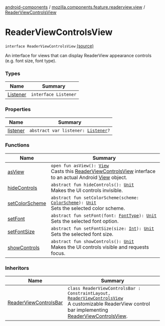 [android-components](../../index.md) / [mozilla.components.feature.readerview.view](../index.md) / [ReaderViewControlsView](./index.md)

# ReaderViewControlsView

`interface ReaderViewControlsView` [(source)](https://github.com/mozilla-mobile/android-components/blob/master/components/feature/readerview/src/main/java/mozilla/components/feature/readerview/view/ReaderViewControlsView.kt#L16)

An interface for views that can display ReaderView appearance controls (e.g. font size, font type).

### Types

| Name | Summary |
|---|---|
| [Listener](-listener/index.md) | `interface Listener` |

### Properties

| Name | Summary |
|---|---|
| [listener](listener.md) | `abstract var listener: `[`Listener`](-listener/index.md)`?` |

### Functions

| Name | Summary |
|---|---|
| [asView](as-view.md) | `open fun asView(): `[`View`](https://developer.android.com/reference/android/view/View.html)<br>Casts this [ReaderViewControlsView](./index.md) interface to an actual Android [View](https://developer.android.com/reference/android/view/View.html) object. |
| [hideControls](hide-controls.md) | `abstract fun hideControls(): `[`Unit`](https://kotlinlang.org/api/latest/jvm/stdlib/kotlin/-unit/index.html)<br>Makes the UI controls invisible. |
| [setColorScheme](set-color-scheme.md) | `abstract fun setColorScheme(scheme: `[`ColorScheme`](../../mozilla.components.feature.readerview/-reader-view-feature/-color-scheme/index.md)`): `[`Unit`](https://kotlinlang.org/api/latest/jvm/stdlib/kotlin/-unit/index.html)<br>Sets the selected color scheme. |
| [setFont](set-font.md) | `abstract fun setFont(font: `[`FontType`](../../mozilla.components.feature.readerview/-reader-view-feature/-font-type/index.md)`): `[`Unit`](https://kotlinlang.org/api/latest/jvm/stdlib/kotlin/-unit/index.html)<br>Sets the selected font option. |
| [setFontSize](set-font-size.md) | `abstract fun setFontSize(size: `[`Int`](https://kotlinlang.org/api/latest/jvm/stdlib/kotlin/-int/index.html)`): `[`Unit`](https://kotlinlang.org/api/latest/jvm/stdlib/kotlin/-unit/index.html)<br>Sets the selected font size. |
| [showControls](show-controls.md) | `abstract fun showControls(): `[`Unit`](https://kotlinlang.org/api/latest/jvm/stdlib/kotlin/-unit/index.html)<br>Makes the UI controls visible and requests focus. |

### Inheritors

| Name | Summary |
|---|---|
| [ReaderViewControlsBar](../-reader-view-controls-bar/index.md) | `class ReaderViewControlsBar : ConstraintLayout, `[`ReaderViewControlsView`](./index.md)<br>A customizable ReaderView control bar implementing [ReaderViewControlsView](./index.md). |
